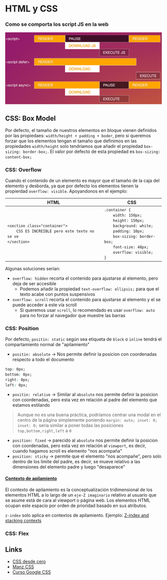 # HTML y CSS

### Como se comporta los script JS en la web
![JS rendering](./img/image.png)

## CSS: Box Model
Por defecto, el tamaño de nuestros elementos en bloque vienen definidos por las propiedaes: `width/height + padding + boder`, pero si queremos forzar que los elementos tengan el tamaño que definimos en las propiedades `width/height` solo tendríamos que añadir el propiedad `box-sizing: border-box;`. El valor por defecto de esta propiedad es `box-sizing: content-box;`

### CSS: Overflow
Cuando el contenido de un elemento es mayor que el tamaño de la caja del elemento y desborda, ya que por defecto los elementos tienen la propierdad `overflow: visible`. Apoyandonos en el ejemplo:

| HTML | CSS |
| ---- | --- |
| `<section class="container">`<br>`    CSS ES INCREIBLE pero este texto no se ve`<br>`</section>` | `.container {`<br>`    width: 150px;`<br>`    height: 150px;`<br>`    background: white;`<br>`    padding: 10px;`<br>`    box-sizing: border-box;`<br>`    font-size: 48px;`<br>`    overflow: visible;`<br>`}` |

Algunas soluciones serían:
- `overflow: hidden` recorta el contenido para ajustarse al elemento, pero deja de ser accesible
    - Podemos añadir la propiedad `text-overflow: ellipsis;` para que el texto acabe con puntos suspensivos
- `overflow: scroll` recorta el contenido para ajustarse al elemento y el se puede acceder a este vía scroll
    - Si queremos usar `scroll`, lo recomendado es usar `overflow: auto` para no forzar al navegador que muestre las barras

### CSS: Position
Por defecto, `positin: static` según sea etiqueta de `block` o `inline` tendrá el compartamiento normal de "apilamiento"
- `positin: absolute` -> Nos permite definir la posicion con coordenadas respecto a todo el documento
```css
top: 0px;
bottom: 0px; 
right: 0px; 
left: 0px; 
```
- `positin: relative` -> Similar al `absolute` nos permite definir la posicion con coordenadas, pero esta vez en relación al padre del elemento que estamos estilando
> Aunque no es una buena práctica, podríamos centrar una modal en el centro de la página simplemente poniendo `margin: auto; inset: 0;`
> `inset: 0;` seria similar a poner todas las posiciones `top,bottom,right,left` a `0`
- `position: fixed` -> parecido al `absolute` nos permite definir la posicion con coordenadas, pero esta vez en relación al `viewport`, es decir, cuando hagamos scroll es elemento "nos acompaña"
- `position: sticky` -> permite que el elemento "nos acompañe", pero solo dentro de los limite del padre, es decir, se mueve relativo a las dimensiones del elemento padre y luego "desaparece"

#### [Contexto de apilamiento](https://developer.mozilla.org/es/docs/Web/CSS/CSS_positioned_layout/Understanding_z-index/Stacking_context)
El contexto de apilamiento es la conceptualización tridimensional de los elementos HTML a lo largo de un `eje-Z imaginario` relativo al usuario que se asume está de cara al viewport o página web. Los elementos HTML ocupan este espacio por orden de prioridad basado en sus atributos.

`z-index` solo aplica en contextos de apilamiento. Ejemplo: [Z-index and stacking contexts](https://web.dev/learn/css/z-index)

### CSS: Flex





## Links
- [CSS desde cero](https://www.youtube.com/watch?v=TlJbu0BMLaY&t=1947s&ab_channel=midulive)
- [Manz CSS](https://lenguajecss.com/css/)
- [Curso Google CSS](https://web.dev/learn/css)